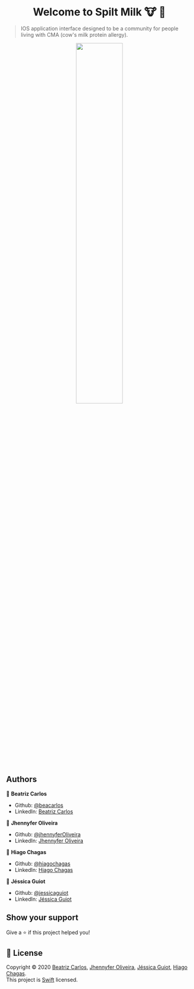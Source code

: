 
<h1 align="center">Welcome to Spilt Milk 🐮 👋</h1>

> IOS application interface designed to be a community for people living with CMA (cow's milk protein allergy).

<div style="text-align:center"><img height="50%" src="https://user-images.githubusercontent.com/32069720/81285633-33ce1900-9036-11ea-99e1-2d160eee5173.jpg" /></div>

## Authors

 👤 **Beatriz Carlos**

* Github: [@beacarlos](https://github.com/beacarlos)
* LinkedIn: [Beatriz Carlos](https://www.linkedin.com/in/beatriz-carlos-936a07192/)

 👤 **Jhennyfer Oliveira**
* Github: [@jhennyferOliveira](https://github.com/jhennyferOliveira)
* LinkedIn: [Jhennyfer Oliveira](https://www.linkedin.com/in/jhennyfer-oliveira-35452a1a7/)

 👤 **Hiago Chagas**
* Github: [@hiagochagas](https://github.com/hiagochagas)
* LinkedIn: [Hiago Chagas](https://www.linkedin.com/in/hiago-chagas)

 👤 **Jéssica Guiot**

* Github: [@jessicaguiot](https://github.com/jessicaguiot)
* LinkedIn: [Jéssica Guiot](https://www.linkedin.com/in/jéssica-guiot-araújo-40644b198)


## Show your support

Give a ⭐️ if this project helped you!

## 📝 License

Copyright © 2020 [Beatriz Carlos](https://github.com/beacarlos), [Jhennyfer Oliveira](https://github.com/jhennyferOliveira), [Jéssica Guiot](https://github.com/jessicaguiot), [Hiago Chagas](https://github.com/hiagochagas).<br />
This project is [Swift](https://github.com/beacarlos/Spilt-Milk) licensed.
